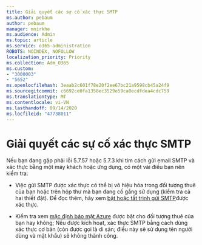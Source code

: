 ```yaml
---
title: Giải quyết các sự cố xác thực SMTP
ms.author: pebaum
author: pebaum
manager: mnirkhe
ms.audience: Admin
ms.topic: article
ms.service: o365-administration
ROBOTS: NOINDEX, NOFOLLOW
localization_priority: Priority
ms.collection: Adm_O365
ms.custom:
- "3000003"
- "5652"
ms.openlocfilehash: 3eaab2c601f78e20f2ee67bc21a9598cb45a24f9
ms.sourcegitcommit: c6692ce0fa1358ec3529e59ca0ecdfdea4cdc759
ms.translationtype: MT
ms.contentlocale: vi-VN
ms.lasthandoff: 09/14/2020
ms.locfileid: "47738011"
---
```

# <a name="solving-smtp-authentication-issues"></a>Giải quyết các sự cố xác thực SMTP

Nếu bạn đang gặp phải lỗi 5.7.57 hoặc 5.7.3 khi tìm cách gửi email SMTP và xác thực bằng một máy khách hoặc ứng dụng, có một vài điều bạn nên kiểm tra:

- Việc gửi SMTP được xác thực có thể bị vô hiệu hóa trong đối tượng thuê của bạn hoặc trên hộp thư mà bạn đang cố gắng sử dụng (kiểm tra cả hai thiết đặt). Để đọc thêm, hãy xem [bật hoặc tắt trình gửi SMTP](https://docs.microsoft.com/exchange/clients-and-mobile-in-exchange-online/authenticated-client-smtp-submission)được xác thực.

- Kiểm tra xem [mặc định bảo mật Azure](https://docs.microsoft.com/azure/active-directory/fundamentals/concept-fundamentals-security-defaults) được bật cho đối tượng thuê của bạn hay không; Nếu được kích hoạt, xác thực SMTP bằng cách dùng xác thực cơ bản (còn được gọi là di sản; điều này sẽ sử dụng tên người dùng và mật khẩu) sẽ không thành công.
